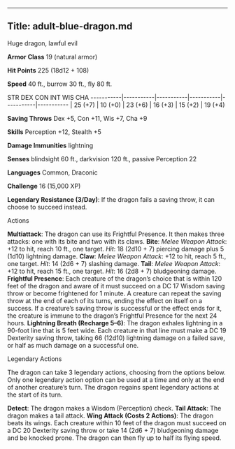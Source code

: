 -------------------------
Title: adult-blue-dragon.md
-------------------------


Huge dragon, lawful evil

**Armor Class** 19 (natural armor)

**Hit Points** 225 (18d12 + 108)

**Speed** 40 ft., burrow 30 ft., fly 80 ft.

  STR         DEX         CON         INT         WIS         CHA
  -----------|-----------|-----------|-----------|-----------|-----------
  | 25 (+7)   | 10 (+0)   | 23 (+6)   | 16 (+3)   | 15 (+2)   | 19 (+4)

**Saving Throws** Dex +5, Con +11, Wis +7, Cha +9

**Skills** Perception +12, Stealth +5

**Damage Immunities** lightning

**Senses** blindsight 60 ft., darkvision 120 ft., passive Perception 22

**Languages** Common, Draconic

**Challenge** 16 (15,000 XP)


**Legendary Resistance (3/Day)**: If the dragon fails a saving
    throw, it can choose to succeed instead.


Actions

**Multiattack**: The dragon can use its Frightful Presence. It then
    makes three attacks: one with its bite and two with its claws.
**Bite**: *Melee Weapon Attack*: +12 to hit, reach 10 ft.,
    one target. *Hit*: 18 (2d10 + 7) piercing damage plus 5 (1d10)
    lightning damage.
**Claw**: *Melee Weapon Attack*: +12 to hit, reach 5 ft.,
    one target. *Hit*: 14 (2d6 + 7) slashing damage.
**Tail**: *Melee Weapon Attack*: +12 to hit, reach 15 ft.,
    one target. *Hit*: 16 (2d8 + 7) bludgeoning damage.
**Frightful Presence**: Each creature of the dragon’s choice that is
    within 120 feet of the dragon and aware of it must succeed on a DC
    17 Wisdom saving throw or become frightened for 1 minute. A creature
    can repeat the saving throw at the end of each of its turns, ending
    the effect on itself on a success. If a creature’s saving throw is
    successful or the effect ends for it, the creature is immune to the
    dragon’s Frightful Presence for the next 24 hours.
**Lightning Breath (Recharge 5–6)**: The dragon exhales lightning in
    a 90-foot line that is 5 feet wide. Each creature in that line must
    make a DC 19 Dexterity saving throw, taking 66 (12d10) lightning
    damage on a failed save, or half as much damage on a successful one.


Legendary Actions

The dragon can take 3 legendary actions, choosing from the options
below. Only one legendary action option can be used at a time and only
at the end of another creature’s turn. The dragon regains spent
legendary actions at the start of its turn.

**Detect**: The dragon makes a Wisdom (Perception) check.
**Tail Attack**: The dragon makes a tail attack.
**Wing Attack (Costs 2 Actions)**: The dragon beats its wings. Each
    creature within 10 feet of the dragon must succeed on a DC 20
    Dexterity saving throw or take 14 (2d6 + 7) bludgeoning damage and
    be knocked prone. The dragon can then fly up to half its
    flying speed.

